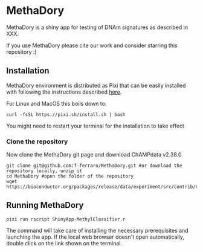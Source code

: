 # MethaDory

MethaDory is a shiny app for testing of DNAm signatures as described in XXX. 

If you use MethaDory please cite our work and consider starring this repository :) 


## Installation

MethaDory environment is distributed as Pixi that can be easily installed with following the instructions described [here](https://pixi.sh/latest/).

For Linux and MacOS this boils down to:

```
curl -fsSL https://pixi.sh/install.sh | bash
```
You might need to restart your terminal for the installation to take effect

### Clone the repository 

Now clone the MethaDory git page and download ChAMPdata v2.38.0

```
git clone git@github.com:f-ferraro/MethaDory.git #or download the repository locally, unzip it
cd MethaDory #open the folder of the repository
wget https://bioconductor.org/packages/release/data/experiment/src/contrib/ChAMPdata_2.38.0.tar.gz
```

## Running MethaDory 

```
pixi run rscript ShinyApp-MethylClassifier.r
```
The command will take care of installing the necessary prerequisites and launching the app.
If the local web browser doesn't open automatically, double click on the link shown on the terminal. 
